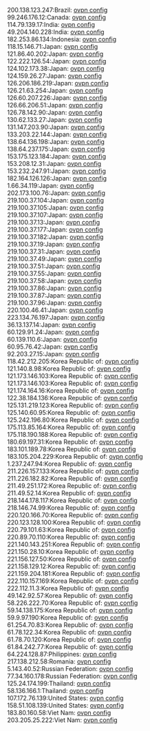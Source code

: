 200.138.123.247:Brazil: [ovpn config](vpn/200_138_123_247.ovpn)  
99.246.176.12:Canada: [ovpn config](vpn/99_246_176_12.ovpn)  
114.79.139.17:India: [ovpn config](vpn/114_79_139_17.ovpn)  
49.204.140.228:India: [ovpn config](vpn/49_204_140_228.ovpn)  
182.253.86.134:Indonesia: [ovpn config](vpn/182_253_86_134.ovpn)  
118.15.146.71:Japan: [ovpn config](vpn/118_15_146_71.ovpn)  
121.86.40.202:Japan: [ovpn config](vpn/121_86_40_202.ovpn)  
122.222.126.54:Japan: [ovpn config](vpn/122_222_126_54.ovpn)  
124.102.173.38:Japan: [ovpn config](vpn/124_102_173_38.ovpn)  
124.159.26.27:Japan: [ovpn config](vpn/124_159_26_27.ovpn)  
126.206.186.219:Japan: [ovpn config](vpn/126_206_186_219.ovpn)  
126.21.63.254:Japan: [ovpn config](vpn/126_21_63_254.ovpn)  
126.60.207.226:Japan: [ovpn config](vpn/126_60_207_226.ovpn)  
126.66.206.51:Japan: [ovpn config](vpn/126_66_206_51.ovpn)  
126.78.142.90:Japan: [ovpn config](vpn/126_78_142_90.ovpn)  
130.62.133.27:Japan: [ovpn config](vpn/130_62_133_27.ovpn)  
131.147.203.90:Japan: [ovpn config](vpn/131_147_203_90.ovpn)  
133.203.22.144:Japan: [ovpn config](vpn/133_203_22_144.ovpn)  
138.64.136.198:Japan: [ovpn config](vpn/138_64_136_198.ovpn)  
138.64.237.175:Japan: [ovpn config](vpn/138_64_237_175.ovpn)  
153.175.123.184:Japan: [ovpn config](vpn/153_175_123_184.ovpn)  
153.208.12.31:Japan: [ovpn config](vpn/153_208_12_31.ovpn)  
153.232.247.91:Japan: [ovpn config](vpn/153_232_247_91.ovpn)  
182.164.126.126:Japan: [ovpn config](vpn/182_164_126_126.ovpn)  
1.66.34.119:Japan: [ovpn config](vpn/1_66_34_119.ovpn)  
202.173.100.76:Japan: [ovpn config](vpn/202_173_100_76.ovpn)  
219.100.37.104:Japan: [ovpn config](vpn/219_100_37_104.ovpn)  
219.100.37.105:Japan: [ovpn config](vpn/219_100_37_105.ovpn)  
219.100.37.107:Japan: [ovpn config](vpn/219_100_37_107.ovpn)  
219.100.37.13:Japan: [ovpn config](vpn/219_100_37_13.ovpn)  
219.100.37.177:Japan: [ovpn config](vpn/219_100_37_177.ovpn)  
219.100.37.182:Japan: [ovpn config](vpn/219_100_37_182.ovpn)  
219.100.37.19:Japan: [ovpn config](vpn/219_100_37_19.ovpn)  
219.100.37.31:Japan: [ovpn config](vpn/219_100_37_31.ovpn)  
219.100.37.49:Japan: [ovpn config](vpn/219_100_37_49.ovpn)  
219.100.37.51:Japan: [ovpn config](vpn/219_100_37_51.ovpn)  
219.100.37.55:Japan: [ovpn config](vpn/219_100_37_55.ovpn)  
219.100.37.58:Japan: [ovpn config](vpn/219_100_37_58.ovpn)  
219.100.37.86:Japan: [ovpn config](vpn/219_100_37_86.ovpn)  
219.100.37.87:Japan: [ovpn config](vpn/219_100_37_87.ovpn)  
219.100.37.96:Japan: [ovpn config](vpn/219_100_37_96.ovpn)  
220.100.46.41:Japan: [ovpn config](vpn/220_100_46_41.ovpn)  
223.134.76.197:Japan: [ovpn config](vpn/223_134_76_197.ovpn)  
36.13.137.14:Japan: [ovpn config](vpn/36_13_137_14.ovpn)  
60.129.91.24:Japan: [ovpn config](vpn/60_129_91_24.ovpn)  
60.139.110.6:Japan: [ovpn config](vpn/60_139_110_6.ovpn)  
60.95.76.42:Japan: [ovpn config](vpn/60_95_76_42.ovpn)  
92.203.27.15:Japan: [ovpn config](vpn/92_203_27_15.ovpn)  
118.42.212.205:Korea Republic of: [ovpn config](vpn/118_42_212_205.ovpn)  
121.140.8.98:Korea Republic of: [ovpn config](vpn/121_140_8_98.ovpn)  
121.173.146.103:Korea Republic of: [ovpn config](vpn/121_173_146_103.ovpn)  
121.173.146.103:Korea Republic of: [ovpn config](vpn/121_173_146_103.ovpn)  
121.174.164.16:Korea Republic of: [ovpn config](vpn/121_174_164_16.ovpn)  
122.38.184.136:Korea Republic of: [ovpn config](vpn/122_38_184_136.ovpn)  
125.131.219.123:Korea Republic of: [ovpn config](vpn/125_131_219_123.ovpn)  
125.140.60.95:Korea Republic of: [ovpn config](vpn/125_140_60_95.ovpn)  
125.242.196.80:Korea Republic of: [ovpn config](vpn/125_242_196_80.ovpn)  
175.113.85.164:Korea Republic of: [ovpn config](vpn/175_113_85_164.ovpn)  
175.118.190.188:Korea Republic of: [ovpn config](vpn/175_118_190_188.ovpn)  
180.69.197.31:Korea Republic of: [ovpn config](vpn/180_69_197_31.ovpn)  
183.101.189.78:Korea Republic of: [ovpn config](vpn/183_101_189_78.ovpn)  
183.105.204.229:Korea Republic of: [ovpn config](vpn/183_105_204_229.ovpn)  
1.237.247.94:Korea Republic of: [ovpn config](vpn/1_237_247_94.ovpn)  
211.226.157.133:Korea Republic of: [ovpn config](vpn/211_226_157_133.ovpn)  
211.226.182.82:Korea Republic of: [ovpn config](vpn/211_226_182_82.ovpn)  
211.49.251.172:Korea Republic of: [ovpn config](vpn/211_49_251_172.ovpn)  
211.49.52.14:Korea Republic of: [ovpn config](vpn/211_49_52_14.ovpn)  
218.144.178.117:Korea Republic of: [ovpn config](vpn/218_144_178_117.ovpn)  
218.146.74.99:Korea Republic of: [ovpn config](vpn/218_146_74_99.ovpn)  
220.120.166.70:Korea Republic of: [ovpn config](vpn/220_120_166_70.ovpn)  
220.123.128.100:Korea Republic of: [ovpn config](vpn/220_123_128_100.ovpn)  
220.79.101.63:Korea Republic of: [ovpn config](vpn/220_79_101_63.ovpn)  
220.89.70.110:Korea Republic of: [ovpn config](vpn/220_89_70_110.ovpn)  
221.140.143.251:Korea Republic of: [ovpn config](vpn/221_140_143_251.ovpn)  
221.150.28.10:Korea Republic of: [ovpn config](vpn/221_150_28_10.ovpn)  
221.156.127.50:Korea Republic of: [ovpn config](vpn/221_156_127_50.ovpn)  
221.158.129.12:Korea Republic of: [ovpn config](vpn/221_158_129_12.ovpn)  
221.159.204.181:Korea Republic of: [ovpn config](vpn/221_159_204_181.ovpn)  
222.110.157.169:Korea Republic of: [ovpn config](vpn/222_110_157_169.ovpn)  
222.112.11.3:Korea Republic of: [ovpn config](vpn/222_112_11_3.ovpn)  
49.142.92.57:Korea Republic of: [ovpn config](vpn/49_142_92_57.ovpn)  
58.226.222.70:Korea Republic of: [ovpn config](vpn/58_226_222_70.ovpn)  
59.14.138.175:Korea Republic of: [ovpn config](vpn/59_14_138_175.ovpn)  
59.9.97.190:Korea Republic of: [ovpn config](vpn/59_9_97_190.ovpn)  
61.254.70.83:Korea Republic of: [ovpn config](vpn/61_254_70_83.ovpn)  
61.78.122.34:Korea Republic of: [ovpn config](vpn/61_78_122_34.ovpn)  
61.78.70.120:Korea Republic of: [ovpn config](vpn/61_78_70_120.ovpn)  
61.84.242.77:Korea Republic of: [ovpn config](vpn/61_84_242_77.ovpn)  
64.224.128.87:Philippines: [ovpn config](vpn/64_224_128_87.ovpn)  
217.138.212.58:Romania: [ovpn config](vpn/217_138_212_58.ovpn)  
5.143.40.52:Russian Federation: [ovpn config](vpn/5_143_40_52.ovpn)  
77.34.160.178:Russian Federation: [ovpn config](vpn/77_34_160_178.ovpn)  
125.24.174.199:Thailand: [ovpn config](vpn/125_24_174_199.ovpn)  
58.136.166.1:Thailand: [ovpn config](vpn/58_136_166_1.ovpn)  
107.172.76.139:United States: [ovpn config](vpn/107_172_76_139.ovpn)  
158.51.108.139:United States: [ovpn config](vpn/158_51_108_139.ovpn)  
183.80.160.58:Viet Nam: [ovpn config](vpn/183_80_160_58.ovpn)  
203.205.25.222:Viet Nam: [ovpn config](vpn/203_205_25_222.ovpn)  
